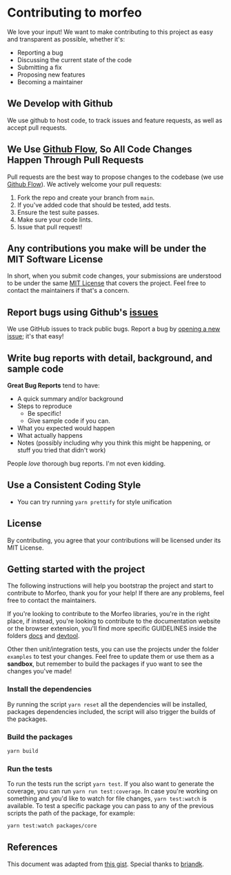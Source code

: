 # Contributing to morfeo

We love your input! We want to make contributing to this project as easy and transparent as possible, whether it's:

- Reporting a bug
- Discussing the current state of the code
- Submitting a fix
- Proposing new features
- Becoming a maintainer

## We Develop with Github

We use github to host code, to track issues and feature requests, as well as accept pull requests.

## We Use [Github Flow](https://guides.github.com/introduction/flow/index.html), So All Code Changes Happen Through Pull Requests

Pull requests are the best way to propose changes to the codebase (we use [Github Flow](https://guides.github.com/introduction/flow/index.html)). We actively welcome your pull requests:

1. Fork the repo and create your branch from `main`.
2. If you've added code that should be tested, add tests.
3. Ensure the test suite passes.
4. Make sure your code lints.
5. Issue that pull request!

## Any contributions you make will be under the MIT Software License

In short, when you submit code changes, your submissions are understood to be under the same [MIT License](http://choosealicense.com/licenses/mit/) that covers the project. Feel free to contact the maintainers if that's a concern.

## Report bugs using Github's [issues](https://github.com/morfeojs/morfeo/issues)

We use GitHub issues to track public bugs. Report a bug by [opening a new issue](https://github.com/morfeojs/morfeo/issues/new/choose); it's that easy!

## Write bug reports with detail, background, and sample code

**Great Bug Reports** tend to have:

- A quick summary and/or background
- Steps to reproduce
  - Be specific!
  - Give sample code if you can.
- What you expected would happen
- What actually happens
- Notes (possibly including why you think this might be happening, or stuff you tried that didn't work)

People _love_ thorough bug reports. I'm not even kidding.

## Use a Consistent Coding Style

- You can try running `yarn prettify` for style unification

## License

By contributing, you agree that your contributions will be licensed under its MIT License.

## Getting started with the project

The following instructions will help you bootstrap the project and start to contribute to Morfeo, thank you for your help!
If there are any problems, feel free to contact the maintainers.

If you're looking to contribute to the Morfeo libraries, you're in the right place, if instead, you're looking to contribute to the documentation website or the browser extension, you'll find more specific GUIDELINES inside the folders [docs](./docs/README.md) and [devtool](./docs/README.md).

Other then unit/integration tests, you can use the projects under the folder `examples` to test your changes.
Feel free to update them or use them as a **sandbox**, but remember to build the packages if yuo want to see the changes you've made!

### Install the dependencies

By running the script `yarn reset` all the dependencies will be installed, packages dependencies included, the script will also trigger the builds of the packages.

### Build the packages

```bash
yarn build
```

### Run the tests

To run the tests run the script `yarn test`.
If you also want to generate the coverage, you can run `yarn run test:coverage`.
In case you're working on something and you'd like to watch for file changes, `yarn test:watch` is available.
To test a specific package you can pass to any of the previous scripts the path of the package, for example:

```bash
yarn test:watch packages/core
```

## References

This document was adapted from [this gist](https://gist.github.com/briandk/3d2e8b3ec8daf5a27a62).
Special thanks to [briandk](https://github.com/briandk).
